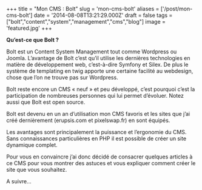 +++
title = "Mon CMS : Bolt"
slug = 'mon-cms-bolt'
aliases = ['/post/mon-cms-bolt']
date = '2014-08-08T13:21:29.000Z'
draft = false
tags = ["bolt","content","system","management","cms","blog"]
image = 'featured.jpg'
+++

**Qu’est-ce que Bolt ?**

Bolt est un Content System Management tout comme Wordpress ou Joomla. L’avantage de Bolt c’est qu’il utilise les dernières technologies en matière de développement web, c’est-à-dire Symfony et Silex. De plus le système de templating en twig apporte une certaine facilité au webdesign, chose que l’on ne trouve pas sur Wordpress.

Bolt reste encore un CMS « neuf » et peu développé, c’est pourquoi c’est la participation de nombreuses personnes qui lui permet d’évoluer. Notez aussi que Bolt est open source.

Bolt est devenu en un an d’utilisation mon CMS favoris et les sites que j’ai créé dernièrement (erupsis.com et pixelswap.fr) en sont équipés.

Les avantages sont principalement la puissance et l’ergonomie du CMS. Sans connaissances particulières en PHP il est possible de créer un site dynamique complet.

Pour vous en convaincre j’ai donc décidé de consacrer quelques articles à ce CMS pour vous montrer des astuces et vous expliquer comment créer le site que vous souhaitez.

A suivre…
